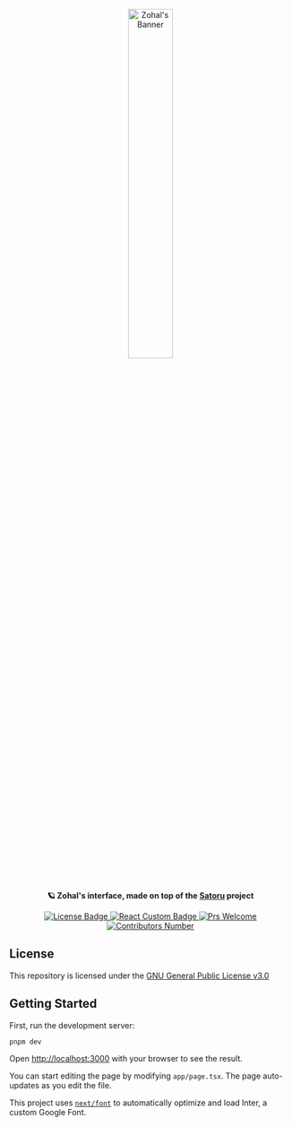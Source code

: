 <p align="center">
  <img width="40%" src="https://github.com/Zohal-Starknet/satoru-interface/assets/37301269/023b0aea-186a-4b23-b1cd-00ae3af95926" alt="Zohal's Banner">
</p>
<p align="center">
  <b>🪐 Zohal's interface, made on top of the <a href="https://github.com/keep-starknet-strange/satoru">Satoru</a> project</b>
</p>
<p align="center">
  <a href="https://github.com/Zohal-Starknet/satoru-interface/blob/master/LICENSE.txt">
    <img src="https://img.shields.io/github/license/Zohal-Starknet/satoru-interface.svg?style=flat-square" alt="License Badge">
  </a>
  <a href="https://reactjs.org">
    <img src="https://img.shields.io/badge/Made%20with-React-61dafb.svg?style=flat-square" alt="React Custom Badge">
  </a>
  <a href="https://github.com/Zohal-Starknet/satoru-interface/pulls">
      <img src="https://img.shields.io/badge/PRs-welcome-brightgreen.svg?style=flat-square" alt="Prs Welcome">
  </a>
  <a href="https://github.com/Zohal-Starknet/satoru-interface/graphs/contributors">
      <img src="https://img.shields.io/github/contributors/Zohal-Starknet/satoru-interface.svg?style=flat-square" alt="Contributors Number">
  </a>
</p>

## License
This repository is licensed under the [GNU General Public License v3.0](LICENSE.txt)

## Getting Started

First, run the development server:

`pnpm dev`

Open [http://localhost:3000](http://localhost:3000) with your browser to see the result.

You can start editing the page by modifying `app/page.tsx`. The page auto-updates as you edit the file.

This project uses [`next/font`](https://nextjs.org/docs/basic-features/font-optimization) to automatically optimize and load Inter, a custom Google Font.
